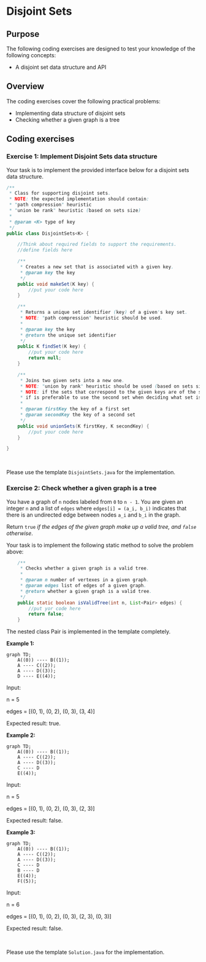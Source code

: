 # Disjoint Sets

## Purpose

The following coding exercises are designed to test your knowledge of the following concepts:

* A disjoint set data structure and API

## Overview

The coding exercises cover the following practical problems:
* Implementing data structure of disjoint sets
* Checking whether a given graph is a tree

## Coding exercises

### Exercise 1: Implement Disjoint Sets data structure

Your task is to implement the provided interface below for a disjoint sets data structure.

```java
/**
 * Class for supporting disjoint sets.
 * NOTE: the expected implementation should contain:
 * "path compression" heuristic
 * "union be rank" heuristic (based on sets size)
 *
 * @param <K> type of key
 */
public class DisjointSets<K> {

    //Think about required fields to support the requirements.
    //define fields here

    /**
     * Creates a new set that is associated with a given key.
     * @param key the key
     */
    public void makeSet(K key) {
        //put your code here
    }

    /**
     * Returns a unique set identifier (key) of a given's key set.
     * NOTE: "path compression" heuristic should be used.
     *
     * @param key the key
     * @return the unique set identifier
     */
    public K findSet(K key) {
        //put your code here
        return null;
    }

    /**
     * Joins two given sets into a new one.
     * NOTE: "union by rank" heuristic should be used (based on sets size).
     * NOTE: if the sets that correspond to the given keys are of the same rank,
     * if is preferable to use the second set when deciding what set is to be used as a new 'root'.
     *
     * @param firstKey the key of a first set
     * @param secondKey the key of a second set
     */
    public void unionSets(K firstKey, K secondKey) {
        //put your code here
    }

}
```

<br/>

Please use the template `DisjointSets.java` for the implementation.

### Exercise 2: Check whether a given graph is a tree

You have a graph of `n` nodes labeled from `0` to `n - 1`. 
You are given an integer `n` and a list of `edges` 
where `edges[i] = (a_i, b_i)` indicates 
that there is an undirected edge between nodes `a_i` and `b_i` in the graph.

Return `true` *if the edges of the given graph make up a valid tree, and `false` otherwise*.

Your task is to implement the following static method 
to solve the problem above:

```java
    /**
     * Checks whether a given graph is a valid tree.
     *
     * @param n number of vertexes in a given graph.
     * @param edges list of edges of a given graph.
     * @return whether a given graph is a valid tree.
     */
    public static boolean isValidTree(int n, List<Pair> edges) {
        //put yor code here
        return false;
    }
```

The nested class Pair is implemented in the template completely.

**Example 1:**
```mermaid
graph TD;
    A((0)) ---- B((1));
    A ---- C((2));
    A ---- D((3));
    D ---- E((4));
```

Input:

n = 5

edges = [(0, 1), (0, 2), (0, 3), (3, 4)]


Expected result: true.

**Example 2:**
```mermaid
graph TD;
    A((0)) ---- B((1));
    A ---- C((2));
    A ---- D((3));
    C ---- D
    E((4));
```

Input:

n = 5

edges = [(0, 1), (0, 2), (0, 3), (2, 3)]


Expected result: false.

**Example 3:**
```mermaid
graph TD;
    A((0)) ---- B((1));
    A ---- C((2));
    A ---- D((3));
    C ---- D
    B ---- D
    E((4));
    F((5));
```

Input:

n = 6

edges = [(0, 1), (0, 2), (0, 3), (2, 3), (0, 3)]


Expected result: false.

<br>

Please use the template `Solution.java` for the implementation.

